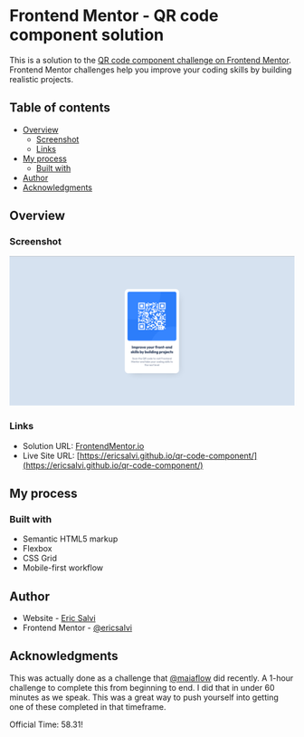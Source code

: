 # Frontend Mentor - QR code component solution

This is a solution to the [QR code component challenge on Frontend Mentor](https://www.frontendmentor.io/challenges/qr-code-component-iux_sIO_H). Frontend Mentor challenges help you improve your coding skills by building realistic projects. 

## Table of contents

- [Overview](#overview)
  - [Screenshot](#screenshot)
  - [Links](#links)
- [My process](#my-process)
  - [Built with](#built-with)
- [Author](#author)
- [Acknowledgments](#acknowledgments)

## Overview

### Screenshot

![](./design/desktop-solution.png)

### Links

- Solution URL: [FrontendMentor.io](https://www.frontendmentor.io/solutions/qr-code-component-semantic-html-scss-GUEqq07_CU)
- Live Site URL: [https://ericsalvi.github.io/qr-code-component/](https://ericsalvi.github.io/qr-code-component/)

## My process

### Built with

- Semantic HTML5 markup
- Flexbox
- CSS Grid
- Mobile-first workflow

## Author

- Website - [Eric Salvi](https://github.com/ericsalvi)
- Frontend Mentor - [@ericsalvi](https://www.frontendmentor.io/profile/ericsalvi)

## Acknowledgments

This was actually done as a challenge that [@maiaflow](https://github.com/maiaflow) did recently. A 1-hour challenge to complete this from beginning to end. I did that in under 60 minutes as we speak. This was a great way to push yourself into getting one of these completed in that timeframe. 

Official Time: 58.31!